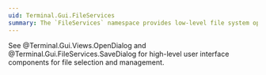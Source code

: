 ```yaml
---
uid: Terminal.Gui.FileServices
summary: The `FileServices` namespace provides low-level file system operations.
---
```


See @Terminal.Gui.Views.OpenDialog and @Terminal.Gui.FileServices.SaveDialog for high-level user interface components for file selection and management.


